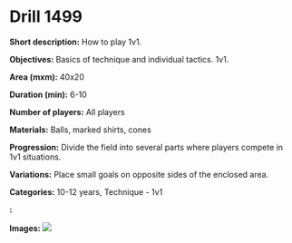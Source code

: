 # Drill 1499

**Short description:**
How to play 1v1.

**Objectives:**
Basics of technique and individual tactics. 1v1.

**Area (mxm):**
40x20

**Duration (min):**
6-10

**Number of players:**
All players

**Materials:**
Balls, marked shirts, cones

**Progression:**
Divide the field into several parts where players compete in 1v1 situations.

**Variations:**
Place small goals on opposite sides of the enclosed area.

**Categories:**
10-12 years, Technique - 1v1

**:**


**Images:**
![](https://www.coachingfutsal.com/\images\87ada0b9-b613-463f-a028-68254d47a9a7_291.png)

